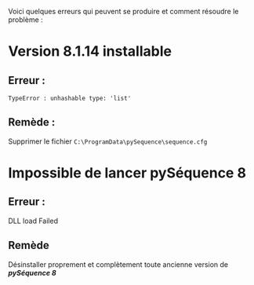 Voici quelques erreurs qui peuvent se produire et comment résoudre le problème :

# Version 8.1.14 installable
## Erreur :
`TypeError : unhashable type: 'list'`

## Remède :
Supprimer le fichier `C:\ProgramData\pySequence\sequence.cfg`

# Impossible de lancer __**pySéquence 8**__
## Erreur :
DLL load Failed

## Remède
Désinstaller proprement et complètement toute ancienne version de __*pySéquence 8*__
